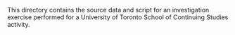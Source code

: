 This directory contains the source data and script for an investigation exercise performed for a University of Toronto School of Continuing Studies activity.
